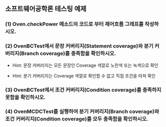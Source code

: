 ## 소프트웨어공학론 테스팅 예제

### (1) Oven.checkPower 메소드의 코드로 부터 제어흐름 그래프를 작성하시오.

### (2) OvenBCTest에서 문장 커버리지(Statement coverage)와 분기 커버리지(Branch coverage)를 충족함을 확인하시오.

 - Hint: 문장 커버러지는 모든 문장인 Coverage 색깔로 노란색 또는 녹색으로 확인

 - Hint: 분기 커버리지는 Coverage 색깔로 확인할 수 없고 직접 조건을 따져 확인


### (3) OvenBCTest에서 조건 커버리지(Condition coverage)를 충족하지 못함을 확인하시오.

### (4) OvenMCDCTest를 실행하여 분기 커버리지(Branch coverage)와 조건 커버리지(Condition coverage)를 모두 충족함을 확인하시오.